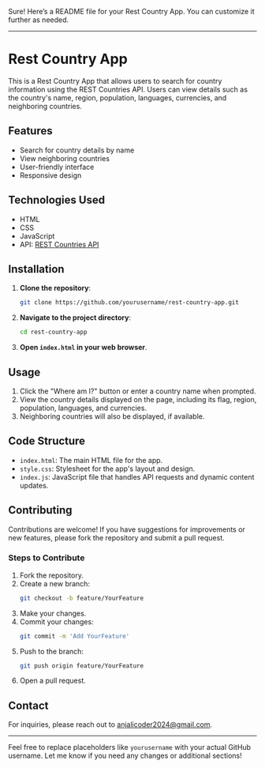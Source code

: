 Sure! Here’s a README file for your Rest Country App. You can customize it further as needed.

---

# Rest Country App

This is a Rest Country App that allows users to search for country information using the REST Countries API. Users can view details such as the country's name, region, population, languages, currencies, and neighboring countries.

## Features

- Search for country details by name
- View neighboring countries
- User-friendly interface
- Responsive design

## Technologies Used

- HTML
- CSS
- JavaScript
- API: [REST Countries API](https://restcountries.com/)

## Installation

1. **Clone the repository**:
   ```bash
   git clone https://github.com/yourusername/rest-country-app.git
   ```

2. **Navigate to the project directory**:
   ```bash
   cd rest-country-app
   ```

3. **Open `index.html` in your web browser**.

## Usage

1. Click the "Where am I?" button or enter a country name when prompted.
2. View the country details displayed on the page, including its flag, region, population, languages, and currencies.
3. Neighboring countries will also be displayed, if available.

## Code Structure

- `index.html`: The main HTML file for the app.
- `style.css`: Stylesheet for the app's layout and design.
- `index.js`: JavaScript file that handles API requests and dynamic content updates.

## Contributing

Contributions are welcome! If you have suggestions for improvements or new features, please fork the repository and submit a pull request.

### Steps to Contribute

1. Fork the repository.
2. Create a new branch:
   ```bash
   git checkout -b feature/YourFeature
   ```
3. Make your changes.
4. Commit your changes:
   ```bash
   git commit -m 'Add YourFeature'
   ```
5. Push to the branch:
   ```bash
   git push origin feature/YourFeature
   ```
6. Open a pull request.

## Contact

For inquiries, please reach out to [anjalicoder2024@gmail.com](mailto:anjalicoder2024@gmail.com).

---

Feel free to replace placeholders like `yourusername` with your actual GitHub username. Let me know if you need any changes or additional sections!
